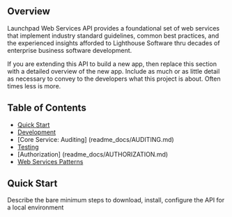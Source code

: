 ## Overview
Launchpad Web Services API provides a foundational set of web services that implement industry standard guidelines, common best practices, and the experienced insights afforded to Lighthouse Software thru decades of enterprise business software development. 

If you are extending this API to build a new app, then replace this section with a detailed overview of the new app. Include as much or as little detail as necessary to convey to the developers what this project is about. Often times less is more. 

## Table of Contents
* [Quick Start](#quick-start)
* [Development](readme_docs/DEVELOP.md)
* [Core Service: Auditing] (readme_docs/AUDITING.md)
* [Testing](readme_docs/TESTING.md)
* [Authorization] (readme_docs/AUTHORIZATION.md)
* [Web Services Patterns](readme_docs/WEB-SERVICE-PATTERNS.md)

## Quick Start
Describe the bare minimum steps to download, install, configure the API for a local environment
